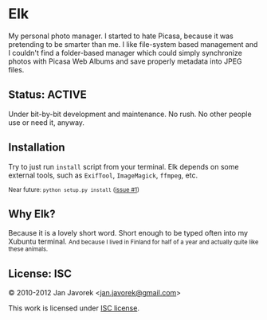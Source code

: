 # Elk

My personal photo manager. I started to hate Picasa, because it was pretending to be smarter than me. I like file-system based management and I couldn't find a folder-based manager which could simply synchronize photos with Picasa Web Albums and save properly metadata into JPEG files.

## Status: ACTIVE

Under bit-by-bit development and maintenance. No rush. No other people use or need it, anyway.

## Installation

Try to just run `install` script from your terminal. Elk depends on some external tools, such as `ExifTool`, `ImageMagick`, `ffmpeg`, etc.

<small>Near future: `python setup.py install` ([issue #1](https://github.com/honzajavorek/elk/issues/1))</small>

## Why Elk?

Because it is a lovely short word. Short enough to be typed often into my Xubuntu terminal. <small>And because I lived in Finland for half of a year and actually quite like these animals.</small>

## License: ISC

© 2010-2012 Jan Javorek &lt;<a
href="mailto:jan.javorek&#64;gmail.com">jan.javorek&#64;gmail.com</a>&gt;

This work is licensed under [ISC license](https://en.wikipedia.org/wiki/ISC_license).
